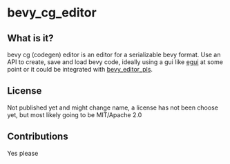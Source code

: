 # bevy_cg_editor

## What is it?
bevy cg (codegen) editor is an editor for a serializable bevy format.
Use an API to create, save and load bevy code, ideally using a gui like [egui](https://github.com/emilk/egui) at some point or it could be integrated with [bevy_editor_pls](https://github.com/jakobhellermann/bevy_editor_pls).

## License
Not published yet and might change name, a license has not been choose yet, but most likely going  to be MIT/Apache 2.0

## Contributions
Yes please